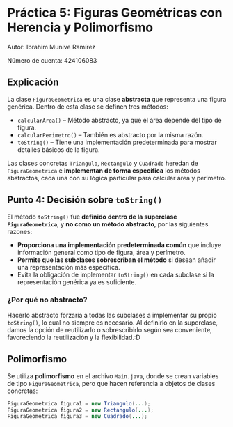 # Práctica 5: Figuras Geométricas con Herencia y Polimorfismo

Autor: Ibrahim Munive Ramírez

Número de cuenta: 424106083

## Explicación

La clase `FiguraGeometrica` es una clase **abstracta** que representa una figura genérica. Dentro de esta clase se definen tres métodos:

- `calcularArea()` – Método abstracto, ya que el área depende del tipo de figura.
- `calcularPerimetro()` – También es abstracto por la misma razón.
- `toString()` – Tiene una implementación predeterminada para mostrar detalles básicos de la figura.

Las clases concretas `Triangulo`, `Rectangulo` y `Cuadrado` heredan de `FiguraGeometrica` e **implementan de forma específica** los métodos abstractos, cada una con su lógica particular para calcular área y perímetro.

## Punto 4: Decisión sobre `toString()`

El método `toString()` fue **definido dentro de la superclase `FiguraGeometrica`**, y **no como un método abstracto**, por las siguientes razones:

- **Proporciona una implementación predeterminada común** que incluye información general como tipo de figura, área y perímetro.
- **Permite que las subclases sobrescriban el método** si desean añadir una representación más específica.
- Evita la obligación de implementar `toString()` en cada subclase si la representación genérica ya es suficiente.

### ¿Por qué no abstracto?

Hacerlo abstracto forzaría a todas las subclases a implementar su propio `toString()`, lo cual no siempre es necesario. Al definirlo en la superclase, damos la opción de reutilizarlo o sobrescribirlo según sea conveniente, favoreciendo la reutilización y la flexibilidad.:D

## Polimorfismo

Se utiliza **polimorfismo** en el archivo `Main.java`, donde se crean variables de tipo `FiguraGeometrica`, pero que hacen referencia a objetos de clases concretas:

```java
FiguraGeometrica figura1 = new Triangulo(...);
FiguraGeometrica figura2 = new Rectangulo(...);
FiguraGeometrica figura3 = new Cuadrado(...);
```